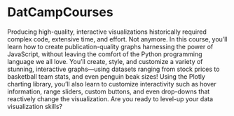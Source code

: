 # DatCampCourses
Producing high-quality, interactive visualizations historically required complex code, extensive time, and effort. Not anymore. In this course, you’ll learn how to create publication-quality graphs harnessing the power of JavaScript, without leaving the comfort of the Python programming language we all love. You’ll create, style, and customize a variety of stunning, interactive graphs—using datasets ranging from stock prices to basketball team stats, and even penguin beak sizes! Using the Plotly charting library, you’ll also learn to customize interactivity such as hover information, range sliders, custom buttons, and even drop-downs that reactively change the visualization. Are you ready to level-up your data visualization skills?
